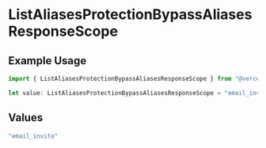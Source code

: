 # ListAliasesProtectionBypassAliasesResponseScope

## Example Usage

```typescript
import { ListAliasesProtectionBypassAliasesResponseScope } from "@vercel/sdk/models/operations/listaliases.js";

let value: ListAliasesProtectionBypassAliasesResponseScope = "email_invite";
```

## Values

```typescript
"email_invite"
```